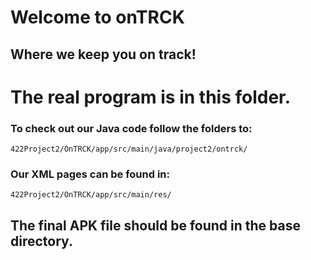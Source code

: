 # Welcome to onTRCK
## Where we keep you on track!
# The real program is in this folder. 

### To check out our Java code follow the folders to:
    422Project2/OnTRCK/app/src/main/java/project2/ontrck/

### Our XML pages can be found in:
    422Project2/OnTRCK/app/src/main/res/
    
## The final APK file should be found in the base directory.
